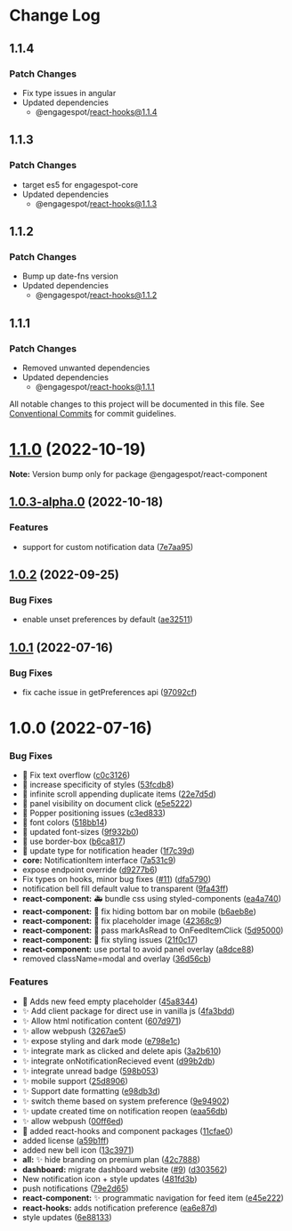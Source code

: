 # Change Log

## 1.1.4

### Patch Changes

- Fix type issues in angular
- Updated dependencies
  - @engagespot/react-hooks@1.1.4

## 1.1.3

### Patch Changes

- target es5 for engagespot-core
- Updated dependencies
  - @engagespot/react-hooks@1.1.3

## 1.1.2

### Patch Changes

- Bump up date-fns version
- Updated dependencies
  - @engagespot/react-hooks@1.1.2

## 1.1.1

### Patch Changes

- Removed unwanted dependencies
- Updated dependencies
  - @engagespot/react-hooks@1.1.1

All notable changes to this project will be documented in this file.
See [Conventional Commits](https://conventionalcommits.org) for commit guidelines.

# [1.1.0](https://github.com/Engagespot/engagespot/compare/v1.0.3-alpha.0...v1.1.0) (2022-10-19)

**Note:** Version bump only for package @engagespot/react-component

## [1.0.3-alpha.0](https://github.com/Engagespot/engagespot/compare/v1.0.2...v1.0.3-alpha.0) (2022-10-18)

### Features

- support for custom notification data ([7e7aa95](https://github.com/Engagespot/engagespot/commit/7e7aa951c7aa2eade222b8d958c2147a9cc2dfd0))

## [1.0.2](https://github.com/Engagespot/engagespot/compare/v1.0.1...v1.0.2) (2022-09-25)

### Bug Fixes

- enable unset preferences by default ([ae32511](https://github.com/Engagespot/engagespot/commit/ae32511b017ecc5d479c9a056753849fece61d4b))

## [1.0.1](https://github.com/Engagespot/engagespot/compare/v1.0.0...v1.0.1) (2022-07-16)

### Bug Fixes

- fix cache issue in getPreferences api ([97092cf](https://github.com/Engagespot/engagespot/commit/97092cf353bfe7cb78655435fb75d3e2d811ac68))

# 1.0.0 (2022-07-16)

### Bug Fixes

- :bug: Fix text overflow ([c0c3126](https://github.com/Engagespot/engagespot/commit/c0c3126631e22898ad5f19d6bab5ed380d2e15e6))
- :bug: increase specificity of styles ([53fcdb8](https://github.com/Engagespot/engagespot/commit/53fcdb8f67fab6a2db5c0209e8957e379334b034))
- :bug: infinite scroll appending duplicate items ([22e7d5d](https://github.com/Engagespot/engagespot/commit/22e7d5d073d5425c6a03dbdeabe7a803baaaf508))
- :bug: panel visibility on document click ([e5e5222](https://github.com/Engagespot/engagespot/commit/e5e52221b7c1ecdc41947b20fd054e8513c59c51))
- :bug: Popper positioning issues ([c3ed833](https://github.com/Engagespot/engagespot/commit/c3ed833e51b2b95eb5c8c5bdbccff690f09c14be))
- :lipstick: font colors ([518bb14](https://github.com/Engagespot/engagespot/commit/518bb148fb02aa4928cb9e9fdd4be9febf79d88f))
- :lipstick: updated font-sizes ([9f932b0](https://github.com/Engagespot/engagespot/commit/9f932b0babd57f602dff2a70d1d61e2c078e82fc))
- :lipstick: use border-box ([b6ca817](https://github.com/Engagespot/engagespot/commit/b6ca817532c7f5e31f835b2c85d236d6bbe5cf83))
- :rotating_light: update type for notification header ([1f7c39d](https://github.com/Engagespot/engagespot/commit/1f7c39d8be81f9c49fd218443ff67fd47a915070))
- **core:** NotificationItem interface ([7a531c9](https://github.com/Engagespot/engagespot/commit/7a531c94b1b7fb35834ae864f866fc9b27a3dc4b))
- expose endpoint override ([d9277b6](https://github.com/Engagespot/engagespot/commit/d9277b6c22b7e531a8f4070fbb4c267d2a573115))
- Fix types on hooks, minor bug fixes ([#11](https://github.com/Engagespot/engagespot/issues/11)) ([dfa5790](https://github.com/Engagespot/engagespot/commit/dfa5790a1f691846ba89ed8fceca3275723dea66))
- notification bell fill default value to transparent ([9fa43ff](https://github.com/Engagespot/engagespot/commit/9fa43ffc218c0cf91b70c8941643b0613db6887c))
- **react-component:** :ambulance: bundle css using styled-components ([ea4a740](https://github.com/Engagespot/engagespot/commit/ea4a740501a9f34c4e85367f0713149e7f208d41))
- **react-component:** :bug: fix hiding bottom bar on mobile ([b6aeb8e](https://github.com/Engagespot/engagespot/commit/b6aeb8e85dcae7097ef4b4345f5040124ac5fb69))
- **react-component:** :bug: fix placeholder image ([42368c9](https://github.com/Engagespot/engagespot/commit/42368c9dc6da5d341458c96f9cd44f868602aed3))
- **react-component:** :bug: pass markAsRead to OnFeedItemClick ([5d95000](https://github.com/Engagespot/engagespot/commit/5d950003a82b27a5d6266ff505eb8e02086861e5))
- **react-component:** :lipstick: fix styling issues ([21f0c17](https://github.com/Engagespot/engagespot/commit/21f0c17793827f02a7fd888dd18da2b3538ba0cf))
- **react-component:** use portal to avoid panel overlay ([a8dce88](https://github.com/Engagespot/engagespot/commit/a8dce88da3df8f93fce016049d7cf6647d636b56))
- removed className=modal and overlay ([36d56cb](https://github.com/Engagespot/engagespot/commit/36d56cbb97ff7da7e66d19f05ebb6cdbddef0204))

### Features

- :lipstick: Adds new feed empty placeholder ([45a8344](https://github.com/Engagespot/engagespot/commit/45a834434aeb72a245a1bedb6e2f17f4518971e6))
- :sparkles: Add client package for direct use in vanilla js ([4fa3bdd](https://github.com/Engagespot/engagespot/commit/4fa3bdd51e1c7e2f2bf3e2b3c3271600f905b5fe))
- :sparkles: Allow html notification content ([607d971](https://github.com/Engagespot/engagespot/commit/607d9712027c1df3caac0a6bcd584c02e1d54dc5))
- :sparkles: allow webpush ([3267ae5](https://github.com/Engagespot/engagespot/commit/3267ae547dcc55e8e83b7a67dedad0dc3a219879))
- :sparkles: expose styling and dark mode ([e798e1c](https://github.com/Engagespot/engagespot/commit/e798e1c3cafc18f280e2b05d52e7fe9d9660a548))
- :sparkles: integrate mark as clicked and delete apis ([3a2b610](https://github.com/Engagespot/engagespot/commit/3a2b6109cb2a6f29157f62b43a7d7c77d7b14a52))
- :sparkles: integrate onNotificationRecieved event ([d99b2db](https://github.com/Engagespot/engagespot/commit/d99b2db34a6671c3db6ef4754a80258488ffa2a0))
- :sparkles: integrate unread badge ([598b053](https://github.com/Engagespot/engagespot/commit/598b05371c9163b8f22c82fa26b08885dee7c645))
- :sparkles: mobile support ([25d8906](https://github.com/Engagespot/engagespot/commit/25d890619b29ab6bb3d488aeb8c615aad3bfe860))
- :sparkles: Support date formatting ([e98db3d](https://github.com/Engagespot/engagespot/commit/e98db3d717244288442915f6033f2699de78e48c))
- :sparkles: switch theme based on system preference ([9e94902](https://github.com/Engagespot/engagespot/commit/9e94902c0eab8a85249c1947cdd624ebd18d8e9c))
- :sparkles: update created time on notification reopen ([eaa56db](https://github.com/Engagespot/engagespot/commit/eaa56db5f3d3908b069750fcf958fe5fbbd0543a))
- ✨ allow webpush ([00ff6ed](https://github.com/Engagespot/engagespot/commit/00ff6ed47d96e53e4f04c92d568ab9ab882d46e7))
- 🚀 added react-hooks and component packages ([11cfae0](https://github.com/Engagespot/engagespot/commit/11cfae02d25c0b9df7be1d25294fba7fe25b141e))
- added license ([a59b1ff](https://github.com/Engagespot/engagespot/commit/a59b1ff0180d4ca6b8a3ea5d50db9400bd9ef252))
- added new bell icon ([13c3971](https://github.com/Engagespot/engagespot/commit/13c3971198c793bdf77f608b69ed2684f809e2e3))
- **all:** :sparkles: hide branding on premium plan ([42c7888](https://github.com/Engagespot/engagespot/commit/42c788893ee09d1772ff7bd9862e444a57702f13))
- **dashboard:** migrate dashboard website ([#9](https://github.com/Engagespot/engagespot/issues/9)) ([d303562](https://github.com/Engagespot/engagespot/commit/d303562233ab520fd4ba272338b929681b364494))
- New notification icon + style updates ([481fd3b](https://github.com/Engagespot/engagespot/commit/481fd3baa612186ff854bbadeacc588d688cea3c))
- push notifications ([79e2d65](https://github.com/Engagespot/engagespot/commit/79e2d65b9cc054fc275f7df6807a6ea48e070c7d))
- **react-component:** :sparkles: programmatic navigation for feed item ([e45e222](https://github.com/Engagespot/engagespot/commit/e45e222d51294433cbcdfd26f1c6501e3c1532bf))
- **react-hooks:** adds notification preference ([ea6e87d](https://github.com/Engagespot/engagespot/commit/ea6e87dbb59234a98d650c401f991549fc013f6d))
- style updates ([6e88133](https://github.com/Engagespot/engagespot/commit/6e88133fb87460566401995c4f0a3db980861358))
